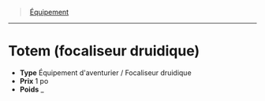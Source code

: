 ﻿---
!EquipmentItem
Type: Équipement d'aventurier / Focaliseur druidique
Price: 1 po
Weight: _
Id: equipment_hd.md#totem-focaliseur-druidique
ParentLink: equipment_hd.md#Équipement
Name: Totem (focaliseur druidique)
ParentName: Équipement
NameLevel: 1
Attributes: {}
AttributesDictionary: >+
  {}

---
> [Équipement](hd_equipment.md)

---

# Totem (focaliseur druidique)

- **Type** Équipement d'aventurier / Focaliseur druidique
- **Prix** 1 po
- **Poids** _

